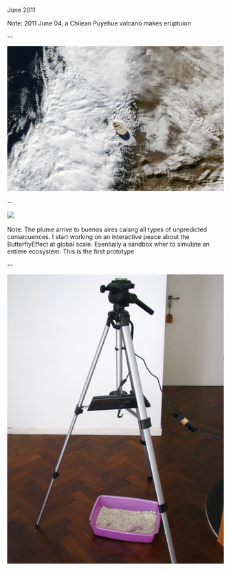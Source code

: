 
June 2011

Note:
2011 June 04, a Chilean Puyehue volcano makes eruptuion 

--

![](imgs/20110604-puyehue.jpg)

--

![](imgs/20110613-puyehue.jpg)

Note:
The plume arrive to buenos aires caisng all types of unpredicted consecuences.
I start working on an interactive peace about the ButterflyEffect at global scale. Esentially a sandbox wher to simulate an entiere ecosystem.
This is the first prototype

--

![](imgs/20110614-proto.jpg)

